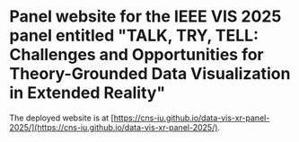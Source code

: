 # Panel website for the IEEE VIS 2025 panel entitled "TALK, TRY, TELL: Challenges and Opportunities for Theory-Grounded Data Visualization in Extended Reality"

The deployed website is at [https://cns-iu.github.io/data-vis-xr-panel-2025/](https://cns-iu.github.io/data-vis-xr-panel-2025/).
